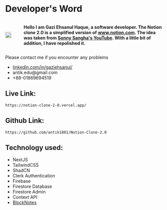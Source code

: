 # Developer's Word 
<div style="display: flex; align-items: center;">
    <img src="https://i.ibb.co.com/VBL3pff/ANTIK-new.jpg" style="width: 35%; height: auto; margin-right: 5px;" />
    <div>
        <p><strong>Hello I am Gazi Ehsanul Haque, a software developer. The Notion clone 2.0 is a simplified version of <a href="https://www.notion.com/">www.notion.com</a>. The idea was taken from <a href="https://www.youtube.com/watch?v=cso7-4oAPNQ&t=1634s">Sonny Sangha's YouTube</a>. With a little bit of addition, I have repolished it.</strong></p>
    </div>
</div>
<div>
    <p>Please contact me if you encounter any problems</p>
    <ul>
    <li class="display:flex; align-items: center;"><a href="https://www.linkedin.com/in/gaziehsanul/">linkedin.com/in/gaziehsanul/</a> </li>
    <li class="display:flex; align-items: center;">antik.edu@gmail.com</li>
    <li class="display:flex; align-items: center;">+88-01869694519</li>
    </ul>
</div>

## Live Link: 
```
https://notion-clone-2-0.vercel.app/
```
## Github Link: 
```
https://github.com/antik1801/Notion-Clone-2.0 
```

## Technology used: 
<ul>
    <li>NextJS</li>
    <li>TailwindCSS</li>
    <li>ShadCN</li>
    <li>Clerk Authentication</li>
    <li>Firebase</li>
    <li>Firestore Database</li>
    <li>Firestore Admin</li>
    <li>Context API</li>
    <li><a href="https://liveblocks.io/">BlockNotes</a></li>
</ul>